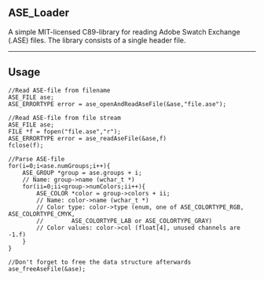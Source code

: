 ## ASE_Loader

A simple MIT-licensed C89-library for reading Adobe Swatch Exchange (.ASE) files.
The library consists of a single header file.

----------------

## Usage

```
//Read ASE-file from filename
ASE_FILE ase;
ASE_ERRORTYPE error = ase_openAndReadAseFile(&ase,"file.ase");

//Read ASE-file from file stream
ASE_FILE ase;
FILE *f = fopen("file.ase","r");
ASE_ERRORTYPE error = ase_readAseFile(&ase,f)
fclose(f);

//Parse ASE-file
for(i=0;i<ase.numGroups;i++){
    ASE_GROUP *group = ase.groups + i;
    // Name: group->name (wchar_t *)
    for(ii=0;ii<group->numColors;ii++){
        ASE_COLOR *color = group->colors + ii;
        // Name: color->name (wchar_t *)
        // Color type: color->type (enum, one of ASE_COLORTYPE_RGB, ASE_COLORTYPE_CMYK,
        //        ASE_COLORTYPE_LAB or ASE_COLORTYPE_GRAY)
        // Color values: color->col (float[4], unused channels are -1.f)
    }
}

//Don't forget to free the data structure afterwards
ase_freeAseFile(&ase);
```

